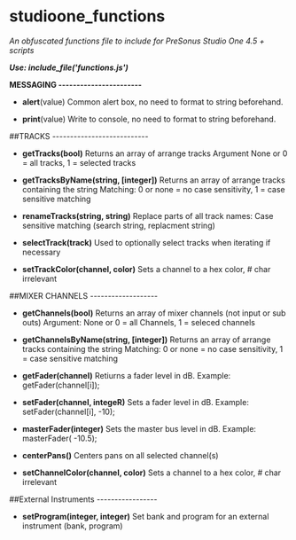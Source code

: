 # studioone_functions
_An obfuscated functions file to include for PreSonus Studio One 4.5 + scripts_

**_Use:  include_file('functions.js')_**

**MESSAGING  -----------------------**

- **alert**(value)
Common alert box, no need to format to string beforehand.

- **print**(value)
Write to console, no need to format to string beforehand.

##TRACKS ---------------------------

- **getTracks(bool)**
Returns an array of arrange tracks
Argument None or 0 = all tracks, 1 = selected tracks

- **getTracksByName(string, [integer])**
Returns an array of arrange tracks containing the string
Matching: 0 or none = no case sensitivity, 1 = case sensitive matching

- **renameTracks(string, string)**
Replace parts of all track names:  Case sensitive matching (search string, replacment string)

- **selectTrack(track)**
Used to optionally select tracks when iterating if necessary

- **setTrackColor(channel, color)**
Sets a channel to a hex color, # char irrelevant


##MIXER CHANNELS -------------------

- **getChannels(bool)**
Returns an array of mixer channels (not input or sub outs)
Argument: None or 0 = all Channels, 1 = seleced channels

- **getChannelsByName(string, [integer])**
Returns an array of arrange tracks containing the string
Matching: 0 or none = no case sensitivity, 1 = case sensitive matching

- **getFader(channel)**
Retiurns a fader level in dB.  Example: getFader(channel[i]);

- **setFader(channel, integeR)**
Sets a fader level in dB.  Example: setFader(channel[i], -10);

- **masterFader(integer)**
Sets the master bus level in dB.  Example: masterFader( -10.5);

- **centerPans()**
Centers pans on all selected channel(s)

- **setChannelColor(channel, color)**
Sets a channel to a hex color, # char irrelevant

##External Instruments -----------------

- **setProgram(integer, integer)**
Set bank and program for an external instrument (bank, program)
